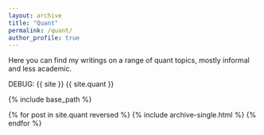 ```yaml
---
layout: archive
title: "Quant"
permalink: /quant/
author_profile: true
---
```


Here you can find my writings on a range of quant topics, mostly informal and less academic.

DEBUG:
{{ site }}
{{ site.quant }}


{% include base_path %}

{% for post in site.quant reversed %}
  {% include archive-single.html %}
{% endfor %}
